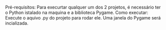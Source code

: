 Pré-requisitos:
  Para execurtar qualquer um dos 2 projetos, é necessário ter o Python istalado na maquina e a biblioteca Pygame. 
Como executar:
  Execute o aquivo .py do projeto para rodar ele. Uma janela do Pygame será incializada.

